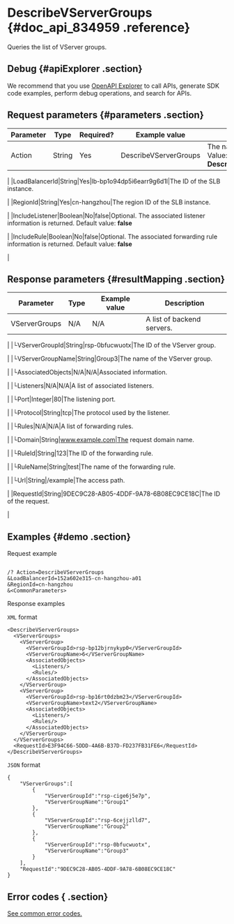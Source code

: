 # DescribeVServerGroups {#doc_api_834959 .reference}

Queries the list of VServer groups.

## Debug {#apiExplorer .section}

We recommend that you use [OpenAPI Explorer](https://api.aliyun.com/#product=Slb&api=AddVServerGroupBackendServers) to call APIs, generate SDK code examples, perform debug operations, and search for APIs.

## Request parameters {#parameters .section}

|Parameter|Type|Required?|Example value|Description|
|---------|----|---------|-------------|-----------|
|Action|String|Yes|DescribeVServerGroups|The name of this action. Value: **DescribeVServerGroups**

 |
|LoadBalancerId|String|Yes|lb-bp1o94dp5i6earr9g6d1l|The ID of the SLB instance.

 |
|RegionId|String|Yes|cn-hangzhou|The region ID of the SLB instance.

 |
|IncludeListener|Boolean|No|false|Optional. The associated listener information is returned. Default value: **false**

 |
|IncludeRule|Boolean|No|false|Optional. The associated forwarding rule information is returned. Default value: **false**

 |

## Response parameters {#resultMapping .section}

|Parameter|Type|Example value|Description|
|---------|----|-------------|-----------|
|VServerGroups|N/A|N/A|A list of backend servers.

 |
|└VServerGroupId|String|rsp-0bfucwuotx|The ID of the VServer group.

 |
|└VServerGroupName|String|Group3|The name of the VServer group.

 |
|└AssociatedObjects|N/A|N/A|Associated information.

 |
|└Listeners|N/A|N/A|A list of associated listeners.

 |
|└Port|Integer|80|The listening port.

 |
|└Protocol|String|tcp|The protocol used by the listener.

 |
|└Rules|N/A|N/A|A list of forwarding rules.

 |
|└Domain|String|www.example.com|The request domain name.

 |
|└RuleId|String|123|The ID of the forwarding rule.

 |
|└RuleName|String|test|The name of the forwarding rule.

 |
|└Url|String|/example|The access path.

 |
|RequestId|String|9DEC9C28-AB05-4DDF-9A78-6B08EC9CE18C|The ID of the request.

 |

## Examples {#demo .section}

Request example

``` {#request_demo}

/? Action=DescribeVServerGroups
&LoadBalancerId=152a602e315-cn-hangzhou-a01
&RegionId=cn-hangzhou
&<CommonParameters>

```

Response examples

`XML` format

``` {#xml_return_success_demo}
<DescribeVServerGroups>
  <VServerGroups>
    <VServerGroup>
      <VServerGroupId>rsp-bp12bjrnykyp0</VServerGroupId>
      <VServerGroupName>6</VServerGroupName>
      <AssociatedObjects>
        <Listeners/>
        <Rules/>
      </AssociatedObjects>
    </VServerGroup>
    <VServerGroup>
      <VServerGroupId>rsp-bp16rt0dzbm23</VServerGroupId>
      <VServerGroupName>text2</VServerGroupName>
      <AssociatedObjects>
        <Listeners/>
        <Rules/>
      </AssociatedObjects>
    </VServerGroup>
  </VServerGroups>
  <RequestId>E3F94C66-5DDD-4A6B-B37D-FD237FB31FE6</RequestId>
</DescribeVServerGroups>

```

`JSON` format

``` {#json_return_success_demo}
{
	"VServerGroups":[
		{
			"VServerGroupId":"rsp-cige6j5e7p",
			"VServerGroupName":"Group1"
		},
		{
			"VServerGroupId":"rsp-6cejjzlld7",
			"VServerGroupName":"Group2"
		},
		{
			"VServerGroupId":"rsp-0bfucwuotx",
			"VServerGroupName":"Group3"
		}
	],
	"RequestId":"9DEC9C28-AB05-4DDF-9A78-6B08EC9CE18C"
}
```

## Error codes { .section}

[See common error codes.](https://error-center.aliyun.com/status/product/Slb)

